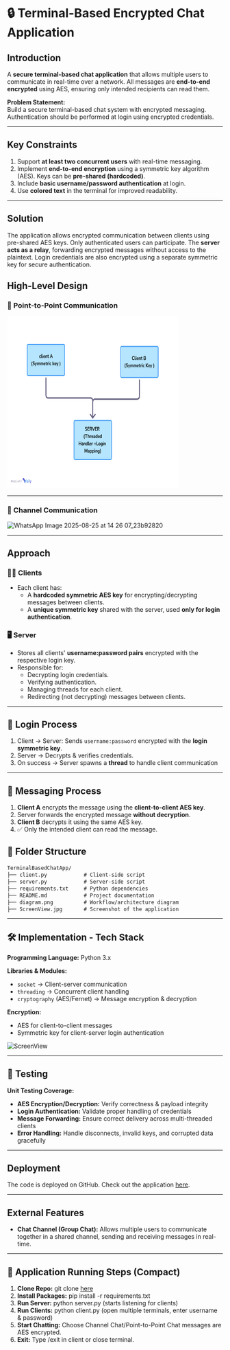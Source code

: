 # 🔒 Terminal-Based Encrypted Chat Application

## Introduction
A **secure terminal-based chat application** that allows multiple users to communicate in real-time over a network. All messages are **end-to-end encrypted** using AES, ensuring only intended recipients can read them.

**Problem Statement:**  
Build a secure terminal-based chat system with encrypted messaging. Authentication should be performed at login using encrypted credentials.

---

## Key Constraints
1. Support **at least two concurrent users** with real-time messaging.  
2. Implement **end-to-end encryption** using a symmetric key algorithm (AES). Keys can be **pre-shared (hardcoded)**.  
3. Include **basic username/password authentication** at login.  
4. Use **colored text** in the terminal for improved readability.  

---

## Solution
The application allows encrypted communication between clients using pre-shared AES keys. Only authenticated users can participate. The **server acts as a relay**, forwarding encrypted messages without access to the plaintext. Login credentials are also encrypted using a separate symmetric key for secure authentication.



## High-Level Design
### 🔗 Point-to-Point Communication  
<img src="diagram.png" alt="diagram" width="400" height="400">  

---

### 📡 Channel Communication  
![WhatsApp Image 2025-08-25 at 14 26 07_23b92820](https://github.com/user-attachments/assets/a854272f-72aa-4047-8888-32d0e2eed362)  


---

## Approach

### 🧑‍💻 Clients
- Each client has:
  - A **hardcoded symmetric AES key** for encrypting/decrypting messages between clients.  
  - A **unique symmetric key** shared with the server, used **only for login authentication**.  

### 🖥️ Server
- Stores all clients' **username:password pairs** encrypted with the respective login key.  
- Responsible for:
  - Decrypting login credentials.  
  - Verifying authentication.  
  - Managing threads for each client.  
  - Redirecting (not decrypting) messages between clients.  

---

## 🔐 Login Process
1. Client → Server: Sends `username:password` encrypted with the **login symmetric key**.  
2. Server → Decrypts & verifies credentials.  
3. On success → Server spawns a **thread** to handle client communication  
---
## 💬 Messaging Process
1. **Client A** encrypts the message using the **client-to-client AES key**.  
2. Server forwards the encrypted message **without decryption**.  
3. **Client B** decrypts it using the same AES key.  
4. ✅ Only the intended client can read the message.  
## 📁 Folder Structure

```plaintext
TerminalBasedChatApp/
├── client.py            # Client-side script
├── server.py            # Server-side script
├── requirements.txt     # Python dependencies
├── README.md            # Project documentation
├── diagram.png          # Workflow/architecture diagram
├── ScreenView.jpg       # Screenshot of the application
```
---

## 🛠️ Implementation - Tech Stack

**Programming Language:** Python 3.x  

**Libraries & Modules:**  
- `socket` → Client-server communication  
- `threading` → Concurrent client handling  
- `cryptography` (AES/Fernet) → Message encryption & decryption  

**Encryption:**  
- AES for client-to-client messages  
- Symmetric key for client-server login authentication  

![ScreenView](https://github.com/user-attachments/assets/3f203857-efa5-4585-a15d-ea230796ba33)


---

## 🧪 Testing

**Unit Testing Coverage:**  
- **AES Encryption/Decryption:** Verify correctness & payload integrity  
- **Login Authentication:** Validate proper handling of credentials  
- **Message Forwarding:** Ensure correct delivery across multi-threaded clients  
- **Error Handling:** Handle disconnects, invalid keys, and corrupted data gracefully  

---

## Deployment

The code is deployed on GitHub. Check out the application [here](https://github.com/Geetanshi-jain/TerminalBasedChatApp).

---

## External Features
- **Chat Channel (Group Chat):** Allows multiple users to communicate together in a shared channel, sending and receiving messages in real-time.  

---

## 🚀 Application Running Steps (Compact)

1. **Clone Repo:** git clone [here](https://github.com/Geetanshi-jain/TerminalBasedChatApp)
2.  **Install Packages:** pip install -r requirements.txt
3. **Run Server:** python server.py (starts listening for clients)
4. **Run Clients:** python client.py (open multiple terminals, enter username & password)
5. **Start Chatting:** Choose Channel Chat/Point-to-Point Chat messages are AES encrypted.
6. **Exit:** Type /exit in client or close terminal. 

